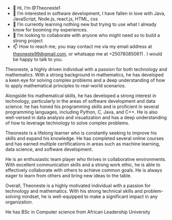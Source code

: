 - 👋 Hi, I’m @Theoneste1
- 👀 I’m interested in software development, I have fallen in love with Java, JavaScript, Node.js, react.js, HTML, css
- 🌱 I’m currently learning nothing new but trying to use what I already know for booming my experiences.
- 💞️ I’m looking to collaborate with anyone who might need so to build a strong project
- 📫 How to reach me, you may contact me via my email address at theoneste99@gmail.com, or whatsapp me at +250780850611 . I would be happy to talk to you.

<!---
Theoneste1/Theoneste1 is a ✨ special ✨ repository because its `README.md` (this file) appears on your GitHub profile.
You can click the Preview link to take a look at your changes.
--->
Theoneste, a highly driven individual with a passion for both technology and mathematics. With a strong background in mathematics, he has developed a keen eye for solving complex problems and a deep understanding of how to apply mathematical principles to real-world scenarios.

Alongside his mathematical skills, he has developed a strong interest in technology, particularly in the areas of software development and data science. he has honed his programming skills and is proficient in several programming languages, including Python, C, Java, and C++. He is also well-versed in data analysis and visualization and has a deep understanding of how to leverage technology to solve complex problems.

Theoneste is a lifelong learner who is constantly seeking to improve his skills and expand his knowledge. He has completed several online courses and has earned multiple certifications in areas such as machine learning, data science, and software development.

He is an enthusiastic team player who thrives in collaborative environments. With excellent communication skills and a strong work ethic, he is able to effectively collaborate with others to achieve common goals. He is always eager to learn from others and bring new ideas to the table.

Overall, Theoneste is a highly motivated individual with a passion for technology and mathematics. With his strong technical skills and problem-solving mindset, he is well-equipped to make a significant impact in any organization.

He has BSc in Computer science from African Leadership University
